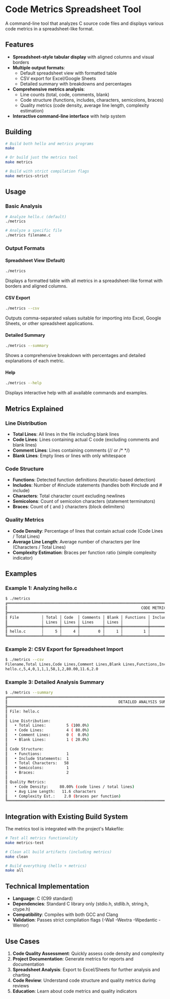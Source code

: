 # Code Metrics Spreadsheet Tool

A command-line tool that analyzes C source code files and displays various code metrics in a spreadsheet-like format.

## Features

- **Spreadsheet-style tabular display** with aligned columns and visual borders
- **Multiple output formats**: 
  - Default spreadsheet view with formatted table
  - CSV export for Excel/Google Sheets
  - Detailed summary with breakdowns and percentages
- **Comprehensive metrics analysis**:
  - Line counts (total, code, comments, blank)
  - Code structure (functions, includes, characters, semicolons, braces)
  - Quality metrics (code density, average line length, complexity estimation)
- **Interactive command-line interface** with help system

## Building

```bash
# Build both hello and metrics programs
make

# Or build just the metrics tool
make metrics

# Build with strict compilation flags
make metrics-strict
```

## Usage

### Basic Analysis
```bash
# Analyze hello.c (default)
./metrics

# Analyze a specific file
./metrics filename.c
```

### Output Formats

#### Spreadsheet View (Default)
```bash
./metrics
```
Displays a formatted table with all metrics in a spreadsheet-like format with borders and aligned columns.

#### CSV Export
```bash
./metrics --csv
```
Outputs comma-separated values suitable for importing into Excel, Google Sheets, or other spreadsheet applications.

#### Detailed Summary
```bash
./metrics --summary
```
Shows a comprehensive breakdown with percentages and detailed explanations of each metric.

#### Help
```bash
./metrics --help
```
Displays interactive help with all available commands and examples.

## Metrics Explained

### Line Distribution
- **Total Lines**: All lines in the file including blank lines
- **Code Lines**: Lines containing actual C code (excluding comments and blank lines)
- **Comment Lines**: Lines containing comments (// or /* */)
- **Blank Lines**: Empty lines or lines with only whitespace

### Code Structure
- **Functions**: Detected function definitions (heuristic-based detection)
- **Includes**: Number of #include statements (handles both #include and # include)
- **Characters**: Total character count excluding newlines
- **Semicolons**: Count of semicolon characters (statement terminators)
- **Braces**: Count of { and } characters (block delimiters)

### Quality Metrics
- **Code Density**: Percentage of lines that contain actual code (Code Lines / Total Lines)
- **Average Line Length**: Average number of characters per line (Characters / Total Lines)
- **Complexity Estimation**: Braces per function ratio (simple complexity indicator)

## Examples

### Example 1: Analyzing hello.c
```bash
$ ./metrics
╔══════════════════════════════════════════════════════════════════════════════════════════════════════════════════════════════════════════════════════════════════════════════════════════════════╗
║                                                           CODE METRICS SPREADSHEET                                                                                                                  ║
╠══════════════════════════════════════════════════════════════════════════════════════════════════════════════════════════════════════════════════════════════════════════════════════════════════╣
║ File          │ Total │ Code  │ Comments │ Blank │ Functions │ Includes │ Characters │ Semicolons │ Braces │ Code Density │ Avg Line Len │ Complexity  ║
║               │ Lines │ Lines │ Lines    │ Lines │           │          │            │            │        │ (Code/Total) │ (Chars/Lines) │ (Braces/Fn) ║
╠═══════════════╪═══════╪═══════╪══════════╪═══════╪═══════════╪══════════╪════════════╪════════════╪════════╪══════════════╪═══════════════╪═════════════╣
║ hello.c       │     5 │     4 │        0 │     1 │         1 │        1 │         58 │          1 │      2 │       80.00% │         11.6 │        2.0 ║
╚═══════════════╧═══════╧═══════╧══════════╧═══════╧═══════════╧══════════╧════════════╧════════════╧════════╧══════════════╧═══════════════╧═════════════╝
```

### Example 2: CSV Export for Spreadsheet Import
```bash
$ ./metrics --csv
Filename,Total Lines,Code Lines,Comment Lines,Blank Lines,Functions,Includes,Characters,Semicolons,Braces,Code Density %,Avg Line Length,Complexity
hello.c,5,4,0,1,1,1,58,1,2,80.00,11.6,2.0
```

### Example 3: Detailed Analysis Summary
```bash
$ ./metrics --summary
╔═════════════════════════════════════════════════════════════════════════════════════════════════════════════════════════════════════╗
║                                                 DETAILED ANALYSIS SUMMARY                                                              ║
╠═════════════════════════════════════════════════════════════════════════════════════════════════════════════════════════════════════╣
║ File: hello.c                                                                                                                        ║
║                                                                                                                                         ║
║ Line Distribution:                                                                                                                      ║
║   • Total Lines:         5 (100.0%)                                                                                                      ║
║   • Code Lines:          4 ( 80.0%)                                                                                                      ║
║   • Comment Lines:       0 (  0.0%)                                                                                                      ║
║   • Blank Lines:         1 ( 20.0%)                                                                                                      ║
║                                                                                                                                         ║
║ Code Structure:                                                                                                                         ║
║   • Functions:           1                                                                                                               ║
║   • Include Statements:  1                                                                                                             ║
║   • Total Characters:   58                                                                                                               ║
║   • Semicolons:          1                                                                                                               ║
║   • Braces:              2                                                                                                               ║
║                                                                                                                                         ║
║ Quality Metrics:                                                                                                                        ║
║   • Code Density:     80.00% (code lines / total lines)                                                                                ║
║   • Avg Line Length:   11.6 characters                                                                                                  ║
║   • Complexity Est.:    2.0 (braces per function)                                                                                       ║
╚═════════════════════════════════════════════════════════════════════════════════════════════════════════════════════════════════════╝
```

## Integration with Existing Build System

The metrics tool is integrated with the project's Makefile:

```bash
# Test all metrics functionality
make metrics-test

# Clean all build artifacts (including metrics)
make clean

# Build everything (hello + metrics)
make all
```

## Technical Implementation

- **Language**: C (C99 standard)
- **Dependencies**: Standard C library only (stdio.h, stdlib.h, string.h, ctype.h)
- **Compatibility**: Compiles with both GCC and Clang
- **Validation**: Passes strict compilation flags (-Wall -Wextra -Wpedantic -Werror)

## Use Cases

1. **Code Quality Assessment**: Quickly assess code density and complexity
2. **Project Documentation**: Generate metrics for reports and documentation
3. **Spreadsheet Analysis**: Export to Excel/Sheets for further analysis and charting
4. **Code Review**: Understand code structure and quality metrics during reviews
5. **Education**: Learn about code metrics and quality indicators